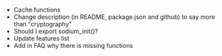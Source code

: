 -   Cache functions
-   Change description (in README, package.json and github) to say more than "cryptography"
-   Should I export sodium_init()?
-   Update features list
-   Add in FAQ why there is missing functions
